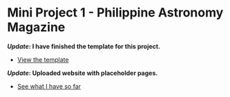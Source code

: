 # Mini Project 1 - Philippine Astronomy Magazine

**_Update_: I have finished the template for this project.**

* [View the template](template.html)

**_Update_: Uploaded website with placeholder pages.**

* [See what I have so far](home/)

